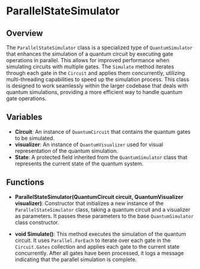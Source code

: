 # ParallelStateSimulator

## Overview
The `ParallelStateSimulator` class is a specialized type of `QuantumSimulator` that enhances the simulation of a quantum circuit by executing gate operations in parallel. This allows for improved performance when simulating circuits with multiple gates. The `Simulate` method iterates through each gate in the `Circuit` and applies them concurrently, utilizing multi-threading capabilities to speed up the simulation process. This class is designed to work seamlessly within the larger codebase that deals with quantum simulations, providing a more efficient way to handle quantum gate operations.

## Variables
- **Circuit**: An instance of `QuantumCircuit` that contains the quantum gates to be simulated.
- **visualizer**: An instance of `QuantumVisualizer` used for visual representation of the quantum simulation.
- **State**: A protected field inherited from the `QuantumSimulator` class that represents the current state of the quantum system.

## Functions
- **ParallelStateSimulator(QuantumCircuit circuit, QuantumVisualizer visualizer)**: Constructor that initializes a new instance of the `ParallelStateSimulator` class, taking a quantum circuit and a visualizer as parameters. It passes these parameters to the base `QuantumSimulator` class constructor.

- **void Simulate()**: This method executes the simulation of the quantum circuit. It uses `Parallel.ForEach` to iterate over each gate in the `Circuit.Gates` collection and applies each gate to the current state concurrently. After all gates have been processed, it logs a message indicating that the parallel simulation is complete.